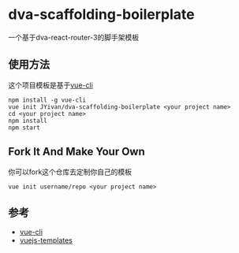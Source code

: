 # dva-scaffolding-boilerplate

一个基于dva-react-router-3的脚手架模板

## 使用方法

这个项目模板是基于[vue-cli](https://github.com/vuejs/vue-cli)

``` shell
npm install -g vue-cli
vue init JYivan/dva-scaffolding-boilerplate <your project name>
cd <your project name>
npm install
npm start
```

## Fork It And Make Your Own

你可以fork这个仓库去定制你自己的模板

``` shell
vue init username/repo <your project name>
```

## 参考

- [vue-cli](https://github.com/vuejs/vue-cli)
- [vuejs-templates](https://github.com/vuejs-templates)
